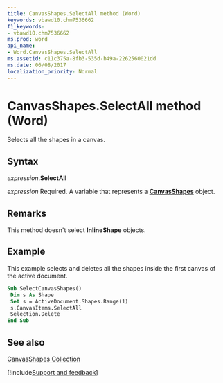 ```yaml
---
title: CanvasShapes.SelectAll method (Word)
keywords: vbawd10.chm7536662
f1_keywords:
- vbawd10.chm7536662
ms.prod: word
api_name:
- Word.CanvasShapes.SelectAll
ms.assetid: c11c375a-8fb3-535d-b49a-2262560021dd
ms.date: 06/08/2017
localization_priority: Normal
---
```



# CanvasShapes.SelectAll method (Word)

Selects all the shapes in a canvas.


## Syntax

_expression_.**SelectAll**

_expression_ Required. A variable that represents a **[CanvasShapes](Word.CanvasShapes.md)** object.


## Remarks

This method doesn't select  **InlineShape** objects.


## Example

This example selects and deletes all the shapes inside the first canvas of the active document.


```vb
Sub SelectCanvasShapes() 
 Dim s As Shape 
 Set s = ActiveDocument.Shapes.Range(1) 
 s.CanvasItems.SelectAll 
 Selection.Delete 
End Sub
```


## See also


[CanvasShapes Collection](Word.CanvasShapes.md)

[!include[Support and feedback](~/includes/feedback-boilerplate.md)]